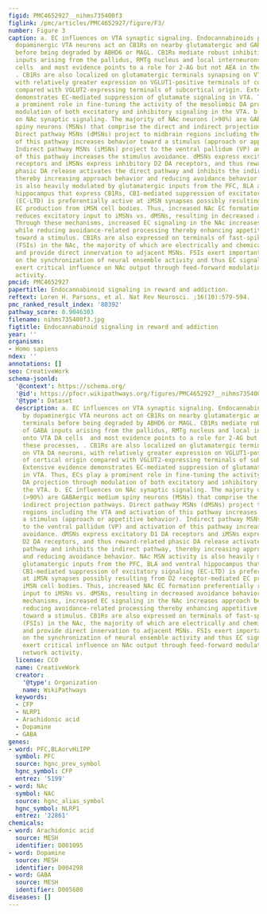 ```yaml
---
figid: PMC4652927__nihms735400f3
figlink: /pmc/articles/PMC4652927/figure/F3/
number: Figure 3
caption: a. EC influences on VTA synaptic signaling. Endocannabinoids produced by
  dopaminergic VTA neurons act on CB1Rs on nearby glutamatergic and GABAergic terminals
  before being degraded by ABHD6 or MAGL. CB1Rs mediate robust inhibition of GABA
  inputs arising from the pallidus, RMTg nucleus and local interneurons onto VTA DA
  cells  and most evidence points to a role for 2-AG but not AEA in these processes,
  . CB1Rs are also localized on glutamatergic terminals synapsing on VTA DA neurons,
  with relatively greater expression on VGLUT1-positive terminals of cortical origin
  compared with VGLUT2-expressing terminals of subcortical origin. Extensive evidence
  demonstrates EC-mediated suppression of glutamate signaling in VTA. Thus, ECs play
  a prominent role in fine-tuning the activity of the mesolimbic DA projection through
  modulation of both excitatory and inhibitory signaling in the VTA. b. EC influences
  on NAc synaptic signaling. The majority of NAc neurons (>90%) are GABAergic medium
  spiny neurons (MSNs) that comprise the direct and indirect projection pathways.
  Direct pathway MSNs (dMSNs) project to midbrain regions including the VTA and activation
  of this pathway increases behavior toward a stimulus (approach or appetitive behavior).
  Indirect pathway MSNs (iMSNs) project to the ventral pallidum (VP) and activation
  of this pathway increases the stimulus avoidance. dMSNs express excitatory D1 DA
  receptors and iMSNs express inhibitory D2 DA receptors, and thus reward-related
  phasic DA release activates the direct pathway and inhibits the indirect pathway,
  thereby increasing approach behavior and reducing avoidance behavior. NAc MSN activity
  is also heavily modulated by glutamatergic inputs from the PFC, BLA and ventral
  hippocampus that express CB1Rs, CB1-mediated suppression of excitatory signaling
  (EC-LTD) is preferentially active at iMSN synapses possibly resulting from D2 receptor-mediated
  EC production from iMSN cell bodies. Thus, increased NAc EC formation preferentially
  reduces excitatory input to iMSNs vs. dMSNs, resulting in decreased avoidance behavior.
  Through these mechanisms, increased EC signaling in the NAc increases approach behavior
  while reducing avoidance-related processing thereby enhancing appetitive responding
  toward a stimulus. CB1Rs are also expressed on terminals of fast-spiking interneurons
  (FSIs) in the NAc, the majority of which are electrically and chemically coupled
  and provide direct innervation to adjacent MSNs. FSIs exert important influence
  on the synchronization of neural ensemble activity and thus EC signaling may also
  exert critical influence on NAc output through feed-forward modulation of MSN network
  activity.
pmcid: PMC4652927
papertitle: Endocannabinoid signaling in reward and addiction.
reftext: Loren H. Parsons, et al. Nat Rev Neurosci. ;16(10):579-594.
pmc_ranked_result_index: '80392'
pathway_score: 0.9046303
filename: nihms735400f3.jpg
figtitle: Endocannabinoid signaling in reward and addiction
year: ''
organisms:
- Homo sapiens
ndex: ''
annotations: []
seo: CreativeWork
schema-jsonld:
  '@context': https://schema.org/
  '@id': https://pfocr.wikipathways.org/figures/PMC4652927__nihms735400f3.html
  '@type': Dataset
  description: a. EC influences on VTA synaptic signaling. Endocannabinoids produced
    by dopaminergic VTA neurons act on CB1Rs on nearby glutamatergic and GABAergic
    terminals before being degraded by ABHD6 or MAGL. CB1Rs mediate robust inhibition
    of GABA inputs arising from the pallidus, RMTg nucleus and local interneurons
    onto VTA DA cells  and most evidence points to a role for 2-AG but not AEA in
    these processes, . CB1Rs are also localized on glutamatergic terminals synapsing
    on VTA DA neurons, with relatively greater expression on VGLUT1-positive terminals
    of cortical origin compared with VGLUT2-expressing terminals of subcortical origin.
    Extensive evidence demonstrates EC-mediated suppression of glutamate signaling
    in VTA. Thus, ECs play a prominent role in fine-tuning the activity of the mesolimbic
    DA projection through modulation of both excitatory and inhibitory signaling in
    the VTA. b. EC influences on NAc synaptic signaling. The majority of NAc neurons
    (>90%) are GABAergic medium spiny neurons (MSNs) that comprise the direct and
    indirect projection pathways. Direct pathway MSNs (dMSNs) project to midbrain
    regions including the VTA and activation of this pathway increases behavior toward
    a stimulus (approach or appetitive behavior). Indirect pathway MSNs (iMSNs) project
    to the ventral pallidum (VP) and activation of this pathway increases the stimulus
    avoidance. dMSNs express excitatory D1 DA receptors and iMSNs express inhibitory
    D2 DA receptors, and thus reward-related phasic DA release activates the direct
    pathway and inhibits the indirect pathway, thereby increasing approach behavior
    and reducing avoidance behavior. NAc MSN activity is also heavily modulated by
    glutamatergic inputs from the PFC, BLA and ventral hippocampus that express CB1Rs,
    CB1-mediated suppression of excitatory signaling (EC-LTD) is preferentially active
    at iMSN synapses possibly resulting from D2 receptor-mediated EC production from
    iMSN cell bodies. Thus, increased NAc EC formation preferentially reduces excitatory
    input to iMSNs vs. dMSNs, resulting in decreased avoidance behavior. Through these
    mechanisms, increased EC signaling in the NAc increases approach behavior while
    reducing avoidance-related processing thereby enhancing appetitive responding
    toward a stimulus. CB1Rs are also expressed on terminals of fast-spiking interneurons
    (FSIs) in the NAc, the majority of which are electrically and chemically coupled
    and provide direct innervation to adjacent MSNs. FSIs exert important influence
    on the synchronization of neural ensemble activity and thus EC signaling may also
    exert critical influence on NAc output through feed-forward modulation of MSN
    network activity.
  license: CC0
  name: CreativeWork
  creator:
    '@type': Organization
    name: WikiPathways
  keywords:
  - CFP
  - NLRP1
  - Arachidonic acid
  - Dopamine
  - GABA
genes:
- word: PFC,BLAorvHiIPP
  symbol: PFC
  source: hgnc_prev_symbol
  hgnc_symbol: CFP
  entrez: '5199'
- word: NAc
  symbol: NAC
  source: hgnc_alias_symbol
  hgnc_symbol: NLRP1
  entrez: '22861'
chemicals:
- word: Arachidonic acid
  source: MESH
  identifier: D001095
- word: Dopamine
  source: MESH
  identifier: D004298
- word: GABA
  source: MESH
  identifier: D005680
diseases: []
---
```

